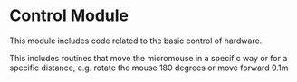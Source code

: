 # Control Module

This module includes code related to the basic control of hardware.

This includes routines that move the micromouse in a specific way or for a specific distance, e.g. rotate the mouse 180 degrees or move forward 0.1m

